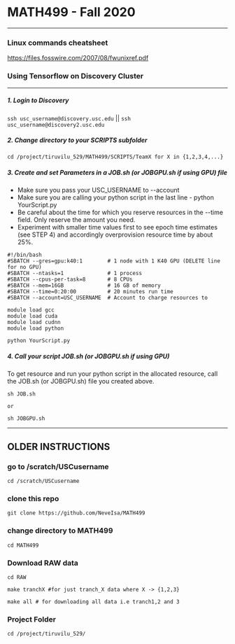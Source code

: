 
# MATH499 - Fall 2020 
---

### Linux commands cheatsheet
https://files.fosswire.com/2007/08/fwunixref.pdf

### Using Tensorflow on Discovery Cluster  
---

##### 1. Login to Discovery
`ssh usc_username@discovery.usc.edu` || `ssh usc_username@discovery2.usc.edu`

##### 2. Change directory to your SCRIPTS subfolder
`cd /project/tiruvilu_529/MATH499/SCRIPTS/TeamX for X in {1,2,3,4,...}`

##### 3. Create and set Parameters in a JOB.sh (or JOBGPU.sh if using GPU) file

- Make sure you pass your USC_USERNAME to --account
- Make sure you are calling your python script in the last line - python YourScript.py
- Be careful about the time for which you reserve resources in the --time field. Only reserve the amount you need. 
- Experiment with smaller time values first to see epoch time estimates (see STEP 4) and accordingly overprovision resource time by about 25%. 

 
```
#!/bin/bash
#SBATCH --gres=gpu:k40:1        # 1 node with 1 K40 GPU (DELETE line for no GPU)
#SBATCH --ntasks=1              # 1 process
#SBATCH --cpus-per-task=8       # 8 CPUs
#SBATCH --mem=16GB              # 16 GB of memory
#SBATCH --time=0:20:00          # 20 minutes run time
#SBATCH --account=USC_USERNAME  # Account to charge resources to
  
module load gcc
module load cuda
module load cudnn
module load python

python YourScript.py

```


##### 4. Call your script JOB.sh (or JOBGPU.sh if using GPU)

To get resource and run your python script in the allocated resource, call the JOB.sh (or JOBGPU.sh) file you created above. 

```
sh JOB.sh

or 

sh JOBGPU.sh

```












------------
OLDER INSTRUCTIONS 
------------

### go to /scratch/USCusername
`cd /scratch/USCusername`

### clone this repo
`git clone https://github.com/NeveIsa/MATH499`

### change directory to MATH499
`cd MATH499`


### Download RAW data
```
cd RAW

make tranchX #for just tranch_X data where X -> {1,2,3}

make all # for downloading all data i.e tranch1,2 and 3

```


### Project Folder
```
cd /project/tiruvilu_529/
```
